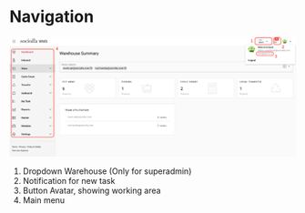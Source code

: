 # Navigation

![logo](_media/cap7.png)

1. Dropdown Warehouse (Only for superadmin)
2. Notification for new task
3. Button Avatar, showing working area
4. Main menu
